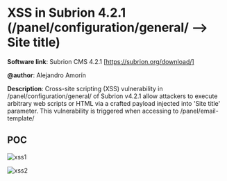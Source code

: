 # XSS in Subrion 4.2.1 (/panel/configuration/general/ --> Site title)

**Software link**: Subrion CMS 4.2.1 [https://subrion.org/download/]

**@author**: Alejandro Amorín

**Description**: Cross-site scripting (XSS) vulnerability in /panel/configuration/general/ of Subrion v4.2.1 allow attackers to execute arbitrary web scripts or HTML via a crafted payload injected into 'Site title' parameter. This vulnerability is triggered when accessing to /panel/email-template/

## POC

![xss1](https://github.com/al3zx/xss_general_subrion_4.2.1/assets/20266218/d9641e76-cf0c-4803-aad4-726f52fb995e)

![xss2](https://github.com/al3zx/xss_general_subrion_4.2.1/assets/20266218/59ff87d5-d6f5-4cb5-8148-f2cae446427b)
